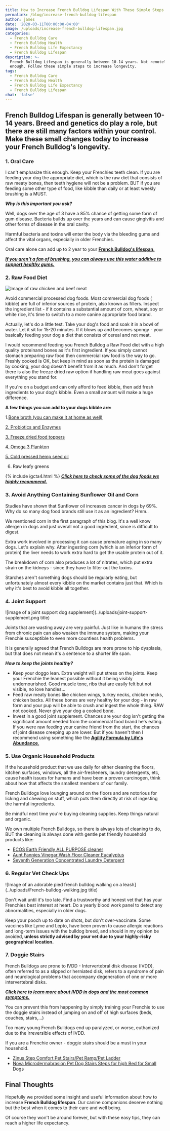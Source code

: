 ```yaml
---
title: How to Increase French Bulldog Lifespan With These Simple Steps
permalink: /blog/increase-french-bulldog-lifespan
author: james
date: '2020-03-11T00:00:00-04:00'
image: /uploads/increase-french-bulldog-lifespan.jpg
categories:
  - French Bulldog Care
  - French Bulldog Health
  - French Bulldog Life Expectancy
  - French Bulldog Lifespan
description: >-
  French Bulldog Lifespan is generally between 10-14 years. Not remotely long
  enough. Follow these simple steps to increase longevity.
tags:
  - French Bulldog Care
  - French Bulldog Health
  - French Bulldog Life Expectancy
  - French Bulldog Lifespan
chat: 'false'
---
```

## French Bulldog Lifespan is generally between 10-14 years. Breed and genetics do play a role, but there are still many factors within your control. Make these small changes today to increase your French Bulldog's longevity.

### **1. Oral Care**

I can't emphasize this enough. Keep your Frenchies teeth clean. If you are feeding your dog the appropriate diet, which is the raw diet that consists of raw meaty bones, then teeth hygiene will not be a problem. BUT if you are feeding some other type of food, like kibble than daily or at least weekly brushing is a MUST.

_**Why is this important you ask?**_

Well,  dogs over the age of 3 have a 85% chance of getting some form of gum disease. Bacteria builds up over the years and can cause  gingivitis and other forms of disease in the oral cavity.

Harmful bacteria and toxins will enter the body via the bleeding gums and affect the vital organs, especially in older Frenchies.

Oral care alone can add up to 2 year to your [**French Bulldog's lifespan**.](https://ethicalfrenchie.com/blog/increase-french-bulldog-lifespan)

[_**If you aren't a fan of brushing, you can always use this water additive to support healthy gums.**_](https://amzn.to/2DyWvhC)

### **2. Raw Food Diet**

![Image of raw chicken and beef meat](/uploads/Raw-turkey-meat.jpg)

Avoid commercial processed dog foods. Most  commercial dog foods ( kibble) are full of inferior sources of protein, also known as fillers. Inspect the ingredient list - if it contains a substantial amount of corn, wheat, soy or white rice, it's time to switch to a more canine appropriate food brand.

Actually, let's do a little test. Take your dog's food and soak it in a bowl of water. Let it sit for 15-20 minutes. If it blows up and becomes spongy - your basically feeding your dog a diet that consists of cereal and not meat.

I would recommend feeding you French Bulldog a Raw Food diet with a high quality proteinand bones as it's first ingredient. If you simply cannot stomach preparing raw food then commercial raw food is the way to go. Freshly cooked is OK, but keep in mind as soon as the protein is damaged by cooking, your dog doesn't benefit from it as much. And don't forget there is also the freeze dried raw option if handling raw meat goes against everything you stand for. 

If you're on a budget and can only afford to feed kibble, then add fresh ingredients to your dog's kibble. Even a small amount will make a huge difference.

**A few things you can add to your dogs kibble are:**

1.[Bone broth (you can make it at home as well)](https://amzn.to/3kdQ1FK)

[2. Probiotics and Enzymes ](https://amzn.to/2EJ0LLQ)

[3. Freeze dried food toppers](https://amzn.to/31nvoOA)

[4. Omega 3 Plankton ](https://amzn.to/2Xubvo2)

[5. Cold pressed hemp seed oil ](https://amzn.to/3gGRm5T)

6. Raw leafy greens


{% include igcta4.html %}
[_**Click here to check some of the dog foods we highly recommend.**_](https://ethicalfrenchie.com/blog/french-bulldog-care-13-best-dog-food-brands/ "Best French Bulldog Foods")

### **3. Avoid Anything Containing Sunflower Oil and Corn**

Studies have shown that Sunflower oil increases cancer in dogs by 69%. Why do so many dog food brands still use it as an ingredient? Hmm..

We mentioned corn in the first paragraph of this blog. It's a well know allergen in dogs and just overall not a good ingredient, since is difficult to digest. 

Extra work involved in processing it can cause premature aging in so many dogs. Let's explain why. After ingesting corn (which is an inferior form of protein) the liver needs to work extra hard to get the usable protein out of it.

The breakdown of corn also produces a lot of nitrates, which put extra strain on the kidneys - since they have to filter out the toxins.

Starches aren't something dogs should be regularly eating, but unfortunately almost every kibble on the market contains just that. Which is why it's best to avoid kibble all together.

### **4. Joint Support**

![image of a joint support dog supplement](../uploads/joint-support-supplement.png title)

Joints that are wasting away are very painful. Just like in humans the stress from chronic pain can also weaken the immune system, making your Frenchie susceptible to even more countless health problems.

It is generally agreed that French Bulldogs are more prone to hip dysplasia, but that does not mean it's a sentence to a shorter life span.

_**How to keep the joints healthy?**_

* Keep your doggo lean. Extra weight will put stress on the joints. Keep your Frenchie the leanest possible without it being visibly undernourished. Good muscle tone, ribs that are easily felt but not visible, no love handles...
* Feed raw meaty bones like chicken wings, turkey necks, chicken necks, chicken backs. All these bones are very healthy for your dog - in raw form and your pup will be able to crush and ingest the whole thing. RAW not cooked. Never give your dog a cooked bone. 
* Invest in a good joint supplement. Chances are your dog isn't getting the significant amount needed from the commercial food brand he's eating. If you were raw feeding your canine friend from the start, the chances of joint disease creeping up are lower. But if you haven't then I recommend using something like the [**Agility Formula by Life's Abundance**.](https://amzn.to/3i622uW)

### **5. Use Organic Household Products**

If the household product that we use daily for either cleaning the floors, kitchen surfaces, windows, all the air-fresheners, laundry detergents, etc, cause health issues for humans and have been a proven carcinogen, think about how that affects the smallest members of our family.

French Bulldogs love lounging around on the floors and are notorious for licking and chewing on stuff, which puts them directly at risk of ingesting the harmful ingredients.

Be mindful next time you're buying cleaning supplies. Keep things natural and organic.

We own multiple French Bulldogs, so there is always lots of cleaning to do, BUT the cleaning is always done with gentle pet friendly household products like:

* [ECOS Earth Friendly ALL PURPOSE cleaner](https://amzn.to/3kbOpvY)
* [Aunt Fannies Vinegar Wash Floor Cleaner Eucalyptus](https://amzn.to/2XJy88f)
* [Seventh Generation Concentrated Laundry Detergent](https://amzn.to/33qFoJD)

### **6. Regular Vet Check Ups**

![Image of an adorable pied french bulldog walking on a leash](../uploads/French-bulldog-walking.jpg title)

Don't wait until it's too late. Find a trustworthy and honest vet that has your Frenchies best interest at heart. Do a yearly blood work panel to detect any abnormalities, especially in older dogs.

Keep your pooch up to date on shots, but don't over-vaccinate. Some vaccines like Lyme and Lepto, have been proven to cause allergic reactions and long-term issues with the bulldog breed, and should in my opinion be avoided, **unless strictly advised by your vet due to your highly-risky geographical location.**

### **7. Doggie Stairs**

French Bulldogs are prone to IVDD - Intervertebral disk disease (IVDD), often referred to as a slipped or herniated disk, refers to a syndrome of pain and neurological problems that accompany degeneration of one or more intervertebral disks. 

[_**Click here to learn more about IVDD in dogs and the most common symptoms.**_](https://thepetwiki.com/wiki/intervertibral_disc_disease/ "IVDD in dogs")

You can prevent this from happening by simply training your Frenchie to use the doggie stairs instead of jumping on and off of high surfaces (beds, couches, stairs,...)

Too many young French Bulldogs end up paralyzed, or worse, euthanized due to the irreversible effects of IVDD. 

If you are a Frenchie owner - doggie stairs should be a must in your household.

* [Zinus Step Comfort Pet Stairs/Pet Ramp/Pet Ladder](https://amzn.to/2XqunV2)
* [Nova Microdermabrasion Pet Dog Stairs Steps for high Bed for Small Dogs](https://amzn.to/2XsllGW)

## Final Thoughts

Hopefully we provided some insight and useful information about how to increase **French Bulldog lifespan**. Our canine companions deserve nothing but the best when it comes to their care and well being.

Of course they won't be around forever, but with these easy tips, they can reach a higher life expectancy.
